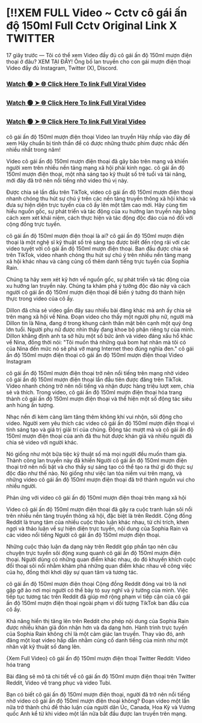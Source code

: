 # [!!XEM FULL Video ~ Cctv cô gái ấn độ 150ml Full Cctv Original Link X TWITTER

17 giây trước — Tôi có thể xem Video đầy đủ cô gái ấn độ 150ml mượn điện thoại ở đâu? XEM TẠI ĐÂY! Ông bố lan truyền cho con gái mượn điện thoại Video đầy đủ Instagram, Twitter (X), Discord.

### [Watch 🟢 ➤ 🌐 Click Here To link Full Viral Video](https://nioki.today/viral-leaked-video-watch-free-online/)

### [Watch 🟢 ➤ 🌐 Click Here To link Full Viral Video](https://nioki.today/viral-leaked-video-watch-free-online/)

### [Watch 🟢 ➤ 🌐 Click Here To link Full Viral Video](https://nioki.today/viral-leaked-video-watch-free-online/)

cô gái ấn độ 150ml mượn điện thoại Video lan truyền Hãy nhấp vào đây để xem Hãy chuẩn bị tinh thần để có được những thước phim được nhắc đến nhiều nhất trong năm!

Video cô gái ấn độ 150ml mượn điện thoại đã gây bão trên mạng và khiến người xem trên nhiều nền tảng mạng xã hội phải kinh ngạc. cô gái ấn độ 150ml mượn điện thoại, một nhà sáng tạo kỹ thuật số trẻ tuổi và tài năng, mới đây đã trở nên nổi tiếng nhờ video thú vị này.

Được chia sẻ lần đầu trên TikTok, video cô gái ấn độ 150ml mượn điện thoại nhanh chóng thu hút sự chú ý trên các nền tảng truyền thông xã hội khác và đưa sự hiện diện trực tuyến của cô ấy lên một tầm cao mới. Hãy cùng tìm hiểu nguồn gốc, sự phát triển và tác động của xu hướng lan truyền này bằng cách xem xét khái niệm, cách thực hiện và tác động độc đáo của nó đối với cộng đồng trực tuyến.

cô gái ấn độ 150ml mượn điện thoại là ai? cô gái ấn độ 150ml mượn điện thoại là một nghệ sĩ kỹ thuật số trẻ sáng tạo được biết đến rộng rãi với các video tuyệt vời cô gái ấn độ 150ml mượn điện thoại. Ban đầu được chia sẻ trên TikTok, video nhanh chóng thu hút sự chú ý trên nhiều nền tảng mạng xã hội khác nhau và càng củng cố thêm danh tiếng trực tuyến của Sophia Rain.

Chúng ta hãy xem xét kỹ hơn về nguồn gốc, sự phát triển và tác động của xu hướng lan truyền này. Chúng ta khám phá ý tưởng độc đáo này và cách người cô gái ấn độ 150ml mượn điện thoại để biến ý tưởng đó thành hiện thực trong video của cô ấy.

Dillon đã chia sẻ video gần đây sau nhiều bài đăng khác mà anh ấy chia sẻ trên mạng xã hội về Nina. Đoạn video cho thấy một người phụ nữ, người mà Dillon tin là Nina, đang ở trong khung cảnh thân mật bên cạnh một quý ông lớn tuổi. Người phụ nữ được nhìn thấy đang khoe bộ phận riêng tư của mình. Dillon khẳng định anh ta sở hữu một số bức ảnh và video đáng xấu hổ khác về Nina, đồng thời nói: "Tôi muốn thả những quả bom hạt nhân mà tôi có của Nina đến mức nó sẽ phá vỡ mạng Internet theo đúng nghĩa đen."
cô gái ấn độ 150ml mượn điện thoại cô gái ấn độ 150ml mượn điện thoại Video Instagram

cô gái ấn độ 150ml mượn điện thoại trở nên nổi tiếng trên mạng nhờ video cô gái ấn độ 150ml mượn điện thoại lần đầu tiên được đăng trên TikTok. Video nhanh chóng trở nên nổi tiếng và nhận được hàng triệu lượt xem, chia sẻ và thích. Trong video, cô gái ấn độ 150ml mượn điện thoại hóa trang thành cô gái ấn độ 150ml mượn điện thoại và thể hiện một số động tác siêu anh hùng ấn tượng.

Nhạc nền đi kèm càng làm tăng thêm không khí vui nhộn, sôi động cho video. Người xem yêu thích các video cô gái ấn độ 150ml mượn điện thoại vì tính sáng tạo và giá trị giải trí của chúng. Động tác mượt mà và cô gái ấn độ 150ml mượn điện thoại của anh đã thu hút được khán giả và nhiều người đã chia sẻ video với người khác.

Nó giống như một bữa tiệc kỹ thuật số mà mọi người đều muốn tham gia. Thành công lan truyền này đã khiến Người cô gái ấn độ 150ml mượn điện thoại trở nên nổi bật và cho thấy sự sáng tạo có thể tạo ra thứ gì đó thực sự độc đáo như thế nào. Nó giống như việc lan tỏa niềm vui trên mạng, và những video cô gái ấn độ 150ml mượn điện thoại đã trở thành nguồn vui cho nhiều người.

Phản ứng với video cô gái ấn độ 150ml mượn điện thoại trên mạng xã hội

Video cô gái ấn độ 150ml mượn điện thoại đã gây ra cuộc tranh luận sôi nổi trên nhiều nền tảng truyền thông xã hội, đặc biệt là trên Reddit. Cộng đồng Reddit là trung tâm của nhiều cuộc thảo luận khác nhau, từ chỉ trích, khen ngợi và thảo luận về sự hiện diện trực tuyến, nội dung của Sophia Rain và các video nổi tiếng Người cô gái ấn độ 150ml mượn điện thoại.

Những cuộc thảo luận đa dạng này trên Reddit góp phần tạo nên câu chuyện trực tuyến sôi động xung quanh cô gái ấn độ 150ml mượn điện thoại. Người dùng có những quan điểm khác nhau, do đó khuyến khích cuộc đối thoại sôi nổi nhằm khám phá những quan điểm khác nhau về công việc của họ, đồng thời khơi dậy sự quan tâm và tương tác.

cô gái ấn độ 150ml mượn điện thoại Cộng đồng Reddit đóng vai trò là nơi gặp gỡ ảo nơi mọi người có thể bày tỏ suy nghĩ và ý tưởng của mình. Việc tiếp tục tương tác trên Reddit đã giúp mở rộng phạm vi tiếp cận của cô gái ấn độ 150ml mượn điện thoại ngoài phạm vi đối tượng TikTok ban đầu của cô ấy.

Khả năng hiển thị tăng lên trên Reddit cho phép nội dung của Sophia Rain được nhiều khán giả đón nhận hơn và đa dạng hơn. Hành trình trực tuyến của Sophia Rain không chỉ là một cảm giác lan truyền. Thay vào đó, anh đăng một loạt video hấp dẫn nhằm củng cố danh tiếng của mình như một nhân vật kỹ thuật số đang lên.

{Xem Full Video} cô gái ấn độ 150ml mượn điện thoại Twitter Reddit: Video hóa trang

Bài đăng sẽ mô tả chi tiết về cô gái ấn độ 150ml mượn điện thoại trên Twitter Reddit, Video về trang phục và video Tubi.

Bạn có biết cô gái ấn độ 150ml mượn điện thoại, người đã trở nên nổi tiếng nhờ video cô gái ấn độ 150ml mượn điện thoại không? Đoạn video một lần nữa trở thành chủ đề thảo luận của người dân Úc, Canada, Hoa Kỳ và Vương quốc Anh kể từ khi video một lần nữa bắt đầu được lan truyền trên mạng.
